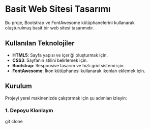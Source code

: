 # Basit Web Sitesi Tasarımı

Bu proje, Bootstrap ve FontAwesome kütüphanelerini kullanarak oluşturulmuş basit bir web sitesi tasarımıdır.

## Kullanılan Teknolojiler

- **HTML5**: Sayfa yapısı ve içeriği oluşturmak için.
- **CSS3**: Sayfanın stilini belirlemek için.
- **Bootstrap**: Responsive tasarım ve hızlı grid sistemi için.
- **FontAwesome**: İkon kütüphanesi kullanarak ikonları eklemek için.

## Kurulum

Projeyi yerel makinenizde çalıştırmak için şu adımları izleyin:

### 1. Depoyu Klonlayın

git clone <repository-url>
